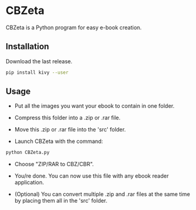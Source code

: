 # CBZeta

CBZeta is a Python program for easy e-book creation.

## Installation

Download the last release.

```bash
pip install kivy --user
```

## Usage

- Put all the images you want your ebook to contain in one folder.

- Compress this folder into a .zip or .rar file.

- Move this .zip or .rar file into the 'src' folder.

- Launch CBZeta with the command:

```bash
python CBZeta.py
```

- Choose "ZIP/RAR to CBZ/CBR".

- You/re done. You can now use this file with any ebook reader application.

- (Optional) You can convert multiple .zip and .rar files at the same time by placing them all in the 'src' folder.